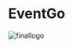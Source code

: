 # EventGo
![finallogo](https://user-images.githubusercontent.com/84635367/200113087-028cda3a-750f-47ca-a3ca-c19aa40a8aad.png)
